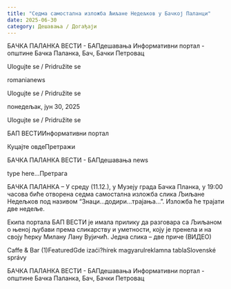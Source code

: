 ```yaml
---
title: "Седма самостална изложба Љиљане Недељков у Бачкој Паланци"
date: 2025-06-30
category: Дешавања / Догађаји
---
```


БАЧКА ПАЛАНКА ВЕСТИ - БАПдешавања Информативни портал - општине Бачка Паланка, Бач, Бачки Петровац

Ulogujte se / Pridružite se

romanianews

Ulogujte se / Pridružite se

понедељак, јун 30, 2025

Ulogujte se / Pridružite se

БАП ВЕСТИИнформативни портал

Куцајте овдеПретражи

БАЧКА ПАЛАНКА ВЕСТИ - БАПдешавања news

type here...Претрага

БАЧКА ПАЛАНКА – У среду (11.12.), у Музеју града Бачка Планка, у 19:00 часова биће отворена седма самостална изложба слика Љиљане Недељков под називом “Знаци…додири…трајања…”. Изложба ће трајати две недеље.

Екипа портала БАП ВЕСТИ је имала прилику да разговара са Љиљаном о њеној љубави према сликарству и уметности, коју је пренела и на своју ћерку Милану Лану Вујичић.
Једна слика – две приче (ВИДЕО)

Caffe & Bar (1)FeaturedGde izaći?hírek magyarulreklamna tablaSlovenské správy

БАЧКА ПАЛАНКА ВЕСТИ - БАПдешавања Информативни портал - општине Бачка Паланка, Бач, Бачки Петровац
